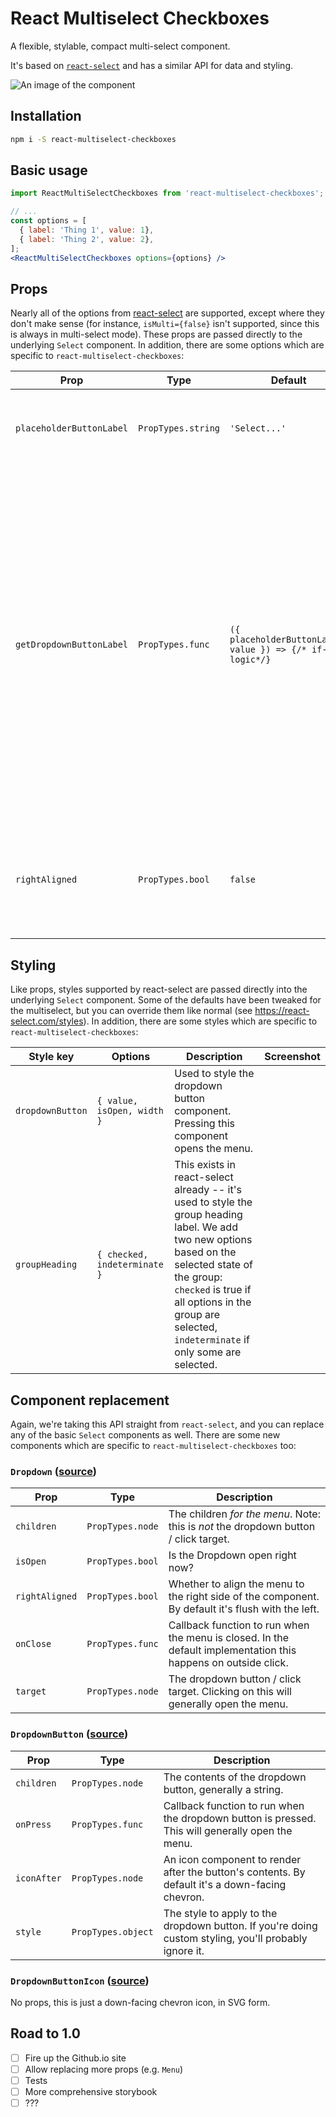# React Multiselect Checkboxes

A flexible, stylable, compact multi-select component. 

It's based on [`react-select`](https://github.com/JedWatson/react-select) and has a similar API for data and styling.

![An image of the component](https://user-images.githubusercontent.com/2994372/44043882-ed30c560-9ef1-11e8-9021-1e4d14f8530f.png)

## Installation

```bash
npm i -S react-multiselect-checkboxes
```

## Basic usage

```jsx
import ReactMultiSelectCheckboxes from 'react-multiselect-checkboxes';

// ...
const options = [
  { label: 'Thing 1', value: 1},
  { label: 'Thing 2', value: 2},
];
<ReactMultiSelectCheckboxes options={options} />
```

## Props

Nearly all of the options from [react-select]() are supported, except where they don't make sense (for instance, `isMulti={false}` isn't supported, since this is always in multi-select mode). These props are passed directly to the underlying `Select` component. In addition, there are some options  which are specific to `react-multiselect-checkboxes`:

| Prop | Type | Default | Description |
| --- | --- | --- | --- |
| `placeholderButtonLabel`| `PropTypes.string`  | `'Select...'` | Displayed on dropdown button if no value is selected. |
| `getDropdownButtonLabel`  | `PropTypes.func`  | `({ placeholderButtonLabel, value }) => {/* if-else logic*/}` | Get the label for the dropdown, based on the placeholder and the current value. By default this is (a) the placeholder, if nothing is selected; (b) the selected value's label, if one option is selected; or (c) the number selected (e.g. "3 selected") if more than one option is selected |
| `rightAligned` | `PropTypes.bool` | `false` | Whether to align the menu to the right side of the component. By default it's flush with the left. |

## Styling

Like props, styles supported by react-select are passed directly into the underlying `Select` component. Some of the defaults have been tweaked for the multiselect, but you can override them like normal (see https://react-select.com/styles). In addition, there are some styles which are specific to `react-multiselect-checkboxes`:

| Style key  | Options | Description | Screenshot |
| --- | --- | --- | --- |
| `dropdownButton` | `{ value, isOpen, width }`| Used to style the dropdown button component. Pressing this component opens the menu. | |
| `groupHeading` | `{ checked, indeterminate }`| This exists in react-select already -- it's used to style the group heading label. We add two new options based on the selected state of the group: `checked` is true if all options in the group are selected, `indeterminate` if only some are selected.| |

## Component replacement

Again, we're taking this API straight from `react-select`, and you can replace any of the basic `Select` components as well. There are some new components which are specific to `react-multiselect-checkboxes` too:

### `Dropdown` ([source](https://github.com/twineteam/react-multiselect-checkboxes/blob/master/src/lib/Dropdown.jsx))

| Prop | Type  | Description |
| --- | --- | --- |
| `children`| `PropTypes.node` | The children _for the menu_. Note: this is _not_ the dropdown button / click target. |
| `isOpen`  | `PropTypes.bool`  | Is the Dropdown open right now? |
| `rightAligned` | `PropTypes.bool` | Whether to align the menu to the right side of the component. By default it's flush with the left. |
| `onClose` | `PropTypes.func` | Callback function to run when the menu is closed. In the default implementation this happens on outside click. |
| `target` | `PropTypes.node` | The dropdown button / click target. Clicking on this will generally open the menu. |

### `DropdownButton` ([source](https://github.com/twineteam/react-multiselect-checkboxes/blob/master/src/lib/DropdownButton.jsx))

| Prop | Type  | Description |
| --- | --- | --- |
| `children`| `PropTypes.node` | The contents of the dropdown button, generally a string. |
| `onPress` | `PropTypes.func` | Callback function to run when the dropdown button is pressed. This will generally open the menu. |
| `iconAfter` | `PropTypes.node` | An icon component to render after the button's contents. By default it's a down-facing chevron. |
| `style`  | `PropTypes.object`  | The style to apply to the dropdown button. If you're doing custom styling, you'll probably ignore it. |

### `DropdownButtonIcon` ([source](https://github.com/twineteam/react-multiselect-checkboxes/blob/master/src/lib/ChevronDown.jsx))

No props, this is just a down-facing chevron icon, in SVG form.

## Road to 1.0

- [ ] Fire up the Github.io site
- [ ] Allow replacing more props (e.g. `Menu`)
- [ ] Tests
- [ ] More comprehensive storybook
- [ ] ???
